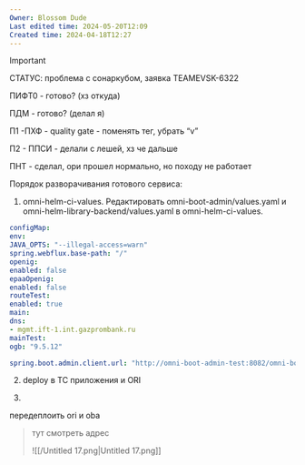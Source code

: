```yaml
---
Owner: Blossom Dude
Last edited time: 2024-05-20T12:09
Created time: 2024-04-18T12:27
---
```

> [!important]  
> СТАТУС: проблема с сонаркубом, заявка TEAMEVSK-6322  

  

ПИФТ0 - готово? (хз откуда)

ПДМ - готово? (делал я)

П1 -ПХФ - quality gate - поменять тег, убрать “v”

П2 - ППСИ - делали с лешей, хз че дальше

ПНТ - сделал, ори прошел нормально, но походу не работает

  

Порядок разворачивания готового сервиса:

  
1) omni-helm-ci-values. Редактировать omni-boot-admin/values.yaml и omni-helm-library-backend/values.yaml в omni-helm-ci-values.  

```YAML
configMap:
env:
JAVA_OPTS: "--illegal-access=warn"
spring.webflux.base-path: "/"
openig:
enabled: false
epaaOpenig:
enabled: false
routeTest:
enabled: true
main:
dns:
- mgmt.ift-1.int.gazprombank.ru
mainTest:
ogb: "9.5.12"
```

```YAML
spring.boot.admin.client.url: "http://omni-boot-admin-test:8082/omni-boot-admin"
```

  

2) deploy в TC приложения и ORI

3)

  

передеплоить ori и oba

  

> тут смотреть адрес
> 
> ![[/Untitled 17.png|Untitled 17.png]]